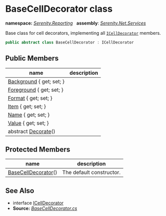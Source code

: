 # BaseCellDecorator class
**namespace:** *[Serenity.Reporting](../README.md#serenity.reporting-namespace)*   **assembly**: *[Serenity.Net.Services](../README.md)*

Base class for cell decorators, implementing all [`ICellDecorator`](ICellDecorator.md) members.

```csharp
public abstract class BaseCellDecorator : ICellDecorator
```

## Public Members

| name | description |
| --- | --- |
| [Background](BaseCellDecorator/Background.md) { get; set; } |  |
| [Foreground](BaseCellDecorator/Foreground.md) { get; set; } |  |
| [Format](BaseCellDecorator/Format.md) { get; set; } |  |
| [Item](BaseCellDecorator/Item.md) { get; set; } |  |
| [Name](BaseCellDecorator/Name.md) { get; set; } |  |
| [Value](BaseCellDecorator/Value.md) { get; set; } |  |
| abstract [Decorate](BaseCellDecorator/Decorate.md)() |  |

## Protected Members

| name | description |
| --- | --- |
| [BaseCellDecorator](BaseCellDecorator/BaseCellDecorator.md)() | The default constructor. |

## See Also

* interface [ICellDecorator](ICellDecorator.md)
* **Source:** *[BaseCellDecorator.cs](https://github.com/serenity-is/Serenity/blob/master/src/Serenity.Net.Services/Reporting/BaseCellDecorator.cs)*